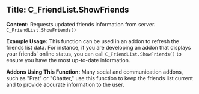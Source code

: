 ## Title: C_FriendList.ShowFriends

**Content:**
Requests updated friends information from server.
`C_FriendList.ShowFriends()`

**Example Usage:**
This function can be used in an addon to refresh the friends list data. For instance, if you are developing an addon that displays your friends' online status, you can call `C_FriendList.ShowFriends()` to ensure you have the most up-to-date information.

**Addons Using This Function:**
Many social and communication addons, such as "Prat" or "Chatter," use this function to keep the friends list current and to provide accurate information to the user.